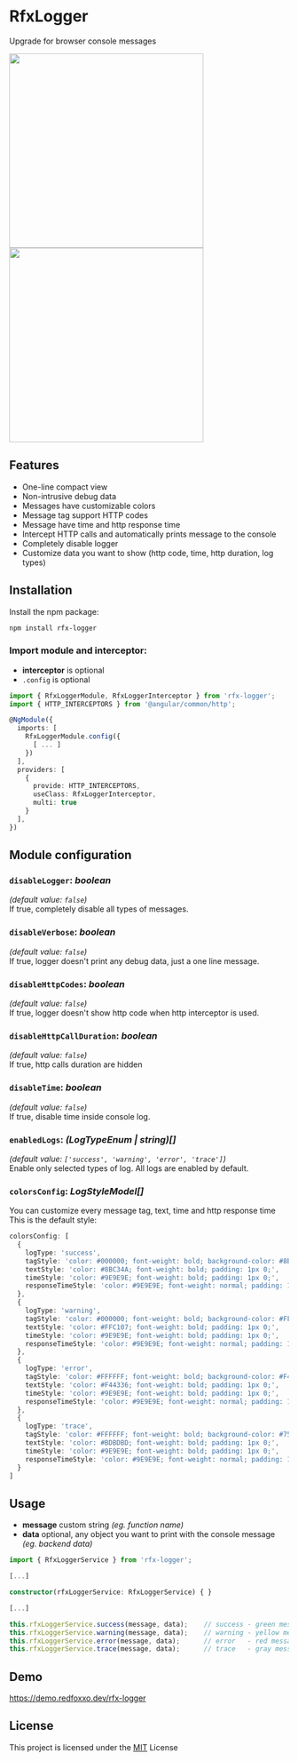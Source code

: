 # RfxLogger

Upgrade for browser console messages

<img src="https://i.ibb.co/L6MSKnB/nice.png" width="350" />
<br />
<img src="https://i.ibb.co/6wZcg0x/rfx-http-logger.png" width="350" />

## Features

- One-line compact view
- Non-intrusive debug data
- Messages have customizable colors
- Message tag support HTTP codes
- Message have time and http response time
- Intercept HTTP calls and automatically prints message to the console
- Completely disable logger
- Customize data you want to show (http code, time, http duration, log types)

## Installation

Install the npm package:
```bash
npm install rfx-logger
```

### Import module and interceptor:

- __interceptor__ is optional 
- `.config` is optional
```typescript
import { RfxLoggerModule, RfxLoggerInterceptor } from 'rfx-logger';
import { HTTP_INTERCEPTORS } from '@angular/common/http';

@NgModule({
  imports: [
    RfxLoggerModule.config({
      [ ... ]
    })
  ],
  providers: [
    {
      provide: HTTP_INTERCEPTORS,
      useClass: RfxLoggerInterceptor,
      multi: true
    }
  ],
})
```

## Module configuration

### `disableLogger`: _boolean_
_(default value: `false`)_<br>
If true, completely disable all types of messages.

### `disableVerbose`: _boolean_
_(default value: `false`)_<br>
If true, logger doesn't print any debug data, just a one line message.

### `disableHttpCodes`: _boolean_
_(default value: `false`)_<br>
If true, logger doesn't show http code when http interceptor is used.

### `disableHttpCallDuration`: _boolean_
_(default value: `false`)_<br>
If true, http calls duration are hidden

### `disableTime`: _boolean_
_(default value: `false`)_<br>
If true, disable time inside console log.

### `enabledLogs`: _(LogTypeEnum | string)[]_
_(default value: `['success', 'warning', 'error', 'trace']`)_<br>
Enable only selected types of log.
All logs are enabled by default.

### `colorsConfig`: _LogStyleModel[]_
You can customize every message tag, text, time and http response time<br>
This is the default style:
```typescript
colorsConfig: [
  {
    logType: 'success',
    tagStyle: 'color: #000000; font-weight: bold; background-color: #8BC34A; padding: 1px 5px; margin-left: 2px;',
    textStyle: 'color: #8BC34A; font-weight: bold; padding: 1px 0;',
    timeStyle: 'color: #9E9E9E; font-weight: bold; padding: 1px 0;',
    responseTimeStyle: 'color: #9E9E9E; font-weight: normal; padding: 1px 0;'
  },
  {
    logType: 'warning',
    tagStyle: 'color: #000000; font-weight: bold; background-color: #FFC107; padding: 1px 5px; margin-left: 2px;',
    textStyle: 'color: #FFC107; font-weight: bold; padding: 1px 0;',
    timeStyle: 'color: #9E9E9E; font-weight: bold; padding: 1px 0;',
    responseTimeStyle: 'color: #9E9E9E; font-weight: normal; padding: 1px 0;'
  },
  {
    logType: 'error',
    tagStyle: 'color: #FFFFFF; font-weight: bold; background-color: #F44336; padding: 1px 5px; margin-left: 2px;',
    textStyle: 'color: #F44336; font-weight: bold; padding: 1px 0;',
    timeStyle: 'color: #9E9E9E; font-weight: bold; padding: 1px 0;',
    responseTimeStyle: 'color: #9E9E9E; font-weight: normal; padding: 1px 0;'
  },
  {
    logType: 'trace',
    tagStyle: 'color: #FFFFFF; font-weight: bold; background-color: #757575; padding: 1px 5px; margin-left: 2px;',
    textStyle: 'color: #BDBDBD; font-weight: bold; padding: 1px 0;',
    timeStyle: 'color: #9E9E9E; font-weight: bold; padding: 1px 0;',
    responseTimeStyle: 'color: #9E9E9E; font-weight: normal; padding: 1px 0;'
  }
]
```


## Usage

* __message__
custom string *(eg. function name)*
* __data__
optional, any object you want to print with the console message *(eg. backend data)*

```typescript
import { RfxLoggerService } from 'rfx-logger';

[...]

constructor(rfxLoggerService: RfxLoggerService) { }

[...]

this.rfxLoggerService.success(message, data);    // success - green message
this.rfxLoggerService.warning(message, data);    // warning - yellow message
this.rfxLoggerService.error(message, data);      // error   - red message
this.rfxLoggerService.trace(message, data);      // trace   - gray message
```

## Demo

https://demo.redfoxxo.dev/rfx-logger

## License

This project is licensed under the [MIT](http://vjpr.mit-license.org) License
